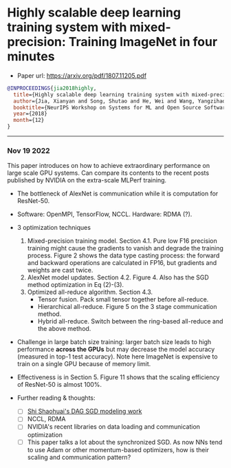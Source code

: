 # Highly scalable deep learning training system with mixed-precision: Training ImageNet in four minutes

- Paper url: https://arxiv.org/pdf/1807.11205.pdf

```bibtex
@INPROCEEDINGS{jia2018highly,
  title={Highly scalable deep learning training system with mixed-precision: Training {ImageNet} in four minutes},
  author={Jia, Xianyan and Song, Shutao and He, Wei and Wang, Yangzihao and Rong, Haidong and Zhou, Feihu and Xie, Liqiang and Guo, Zhenyu and Yang, Yuanzhou and Yu, Liwei and others},
  booktitle={NeurIPS Workshop on Systems for ML and Open Source Software, Montreal, Canada}, 
  year={2018}
  month={12}
}
```

---
### Nov 19 2022

This paper introduces on how to achieve extraordinary performance on large
scale GPU systems. Can compare its contents to the recent posts published
by NVIDIA on the extra-scale MLPerf training.

- The bottleneck of AlexNet is communication while it is computation for
ResNet-50.
- Software: OpenMPI, TensorFlow, NCCL. Hardware: RDMA (?).

- 3 optimization techniques
  1) Mixed-precision training model. Section 4.1. Pure low F16 precision training
might cause the gradients to vanish and degrade the training process. Figure 2 shows
the data type casting process: the forward and backward operations are calculated
in FP16, but gradients and weights are cast twice.
  2) AlexNet model updates. Section 4.2. Figure 4. Also has the SGD method optimization
in Eq (2)-(3).
  3) Optimized all-reduce algorithm. Section 4.3. 
     - Tensor fusion. Pack small tensor together before all-reduce.
     - Hierarchical all-reduce. Figure 5 on the 3 stage communication method.
     - Hybrid all-reduce. Switch between the ring-based all-reduce and the above method.

- Challenge in large batch size training: larger batch size leads to high performance
**across the GPUs** but may decrease
the model accuracy (measured in top-1 test accuracy). Note here ImageNet is expensive
to train on a single GPU because of memory limit.
- Effectiveness is in Section 5. Figure 11 shows that the scaling efficiency of ResNet-50
is almost 100%.
- Further reading & thoughts:
  - [ ] [Shi Shaohuai's DAG SGD modeling work](https://arxiv.org/pdf/1805.03812.pdf)
  - [ ] NCCL, RDMA
  - [ ] NVIDIA's recent libraries on data loading and communication optimization
  - [ ] This paper talks a lot about the synchronized SGD. As now NNs tend to use
  Adam or other momentum-based optimizers, how is their scaling and communication pattern?
